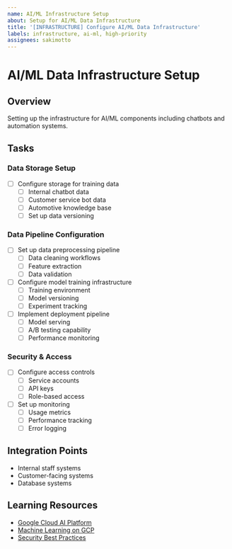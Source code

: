 ```yaml
---
name: AI/ML Infrastructure Setup
about: Setup for AI/ML Data Infrastructure
title: '[INFRASTRUCTURE] Configure AI/ML Data Infrastructure'
labels: infrastructure, ai-ml, high-priority
assignees: sakimotto
---
```


# AI/ML Data Infrastructure Setup

## Overview
Setting up the infrastructure for AI/ML components including chatbots and automation systems.

## Tasks
### Data Storage Setup
- [ ] Configure storage for training data
  - [ ] Internal chatbot data
  - [ ] Customer service bot data
  - [ ] Automotive knowledge base
  - [ ] Set up data versioning

### Data Pipeline Configuration
- [ ] Set up data preprocessing pipeline
  - [ ] Data cleaning workflows
  - [ ] Feature extraction
  - [ ] Data validation
- [ ] Configure model training infrastructure
  - [ ] Training environment
  - [ ] Model versioning
  - [ ] Experiment tracking
- [ ] Implement deployment pipeline
  - [ ] Model serving
  - [ ] A/B testing capability
  - [ ] Performance monitoring

### Security & Access
- [ ] Configure access controls
  - [ ] Service accounts
  - [ ] API keys
  - [ ] Role-based access
- [ ] Set up monitoring
  - [ ] Usage metrics
  - [ ] Performance tracking
  - [ ] Error logging

## Integration Points
- Internal staff systems
- Customer-facing systems
- Database systems

## Learning Resources
- [Google Cloud AI Platform](https://cloud.google.com/ai-platform/docs)
- [Machine Learning on GCP](https://cloud.google.com/ai-platform/docs/ml-solutions-overview)
- [Security Best Practices](https://cloud.google.com/security/best-practices)
